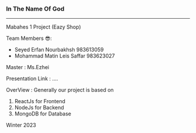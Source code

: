 ### In The Name Of God
***
Mabahes 1 Project (Eazy Shop)

Team Members 😎:
* Seyed Erfan Nourbakhsh 983613059
* Mohammad Matin Leis Saffar 983623027

Master : Ms.Ezhei

Presentation Link : ....

OverView : Generally our project is based on 

1) ReactJs for Frontend
2) NodeJs for Backend
3) MongoDB for Database


Winter 2023
